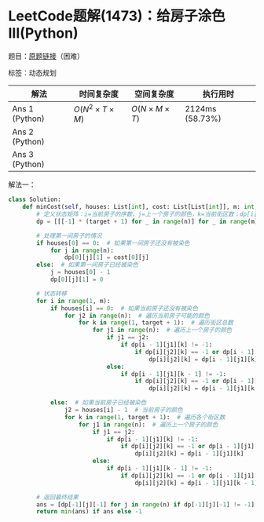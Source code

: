 # LeetCode题解(1473)：给房子涂色III(Python)

题目：[原题链接](https://leetcode-cn.com/problems/paint-house-iii/)（困难）

标签：动态规划

| 解法           | 时间复杂度   | 空间复杂度 | 执行用时        |
| -------------- | ------------ | ---------- | --------------- |
| Ans 1 (Python) | $O(N^2×T×M)$ | $O(N×M×T)$ | 2124ms (58.73%) |
| Ans 2 (Python) |              |            |                 |
| Ans 3 (Python) |              |            |                 |

解法一：

```python
class Solution:
    def minCost(self, houses: List[int], cost: List[List[int]], m: int, n: int, target: int) -> int:
        # 定义状态矩阵：i=当前房子的序数，j=上一个房子的颜色，k=当前街区数；dp[i][j][k]=最小成本
        dp = [[[-1] * (target + 1) for _ in range(n)] for _ in range(m)]

        # 处理第一间房子的情况
        if houses[0] == 0:  # 如果第一间房子还没有被染色
            for j in range(n):
                dp[0][j][1] = cost[0][j]
        else:  # 如果第一间房子已经被染色
            j = houses[0] - 1
            dp[0][j][1] = 0

        # 状态转移
        for i in range(1, m):
            if houses[i] == 0:  # 如果当前房子还没有被染色
                for j2 in range(n):  # 遍历当前房子可能的颜色
                    for k in range(1, target + 1):  # 遍历街区总数
                        for j1 in range(n):  # 遍历上一个房子的颜色
                            if j1 == j2:
                                if dp[i - 1][j1][k] != -1:
                                    if dp[i][j2][k] == -1 or dp[i - 1][j1][k] + cost[i][j2] < dp[i][j2][k]:
                                        dp[i][j2][k] = dp[i - 1][j1][k] + cost[i][j2]
                            else:
                                if dp[i - 1][j1][k - 1] != -1:
                                    if dp[i][j2][k] == -1 or dp[i - 1][j1][k - 1] + cost[i][j2] < dp[i][j2][k]:
                                        dp[i][j2][k] = dp[i - 1][j1][k - 1] + cost[i][j2]

            else:  # 如果当前房子已经被染色
                j2 = houses[i] - 1  # 当前房子的颜色
                for k in range(1, target + 1):  # 遍历各个街区数
                    for j1 in range(n):  # 遍历上一个房子的颜色
                        if j1 == j2:
                            if dp[i - 1][j1][k] != -1:
                                if dp[i][j2][k] == -1 or dp[i - 1][j1][k] < dp[i][j2][k]:
                                    dp[i][j2][k] = dp[i - 1][j1][k]
                        else:
                            if dp[i - 1][j1][k - 1] != -1:
                                if dp[i][j2][k] == -1 or dp[i - 1][j1][k - 1] < dp[i][j2][k]:
                                    dp[i][j2][k] = dp[i - 1][j1][k - 1]

        # 返回最终结果
        ans = [dp[-1][j][-1] for j in range(n) if dp[-1][j][-1] != -1]
        return min(ans) if ans else -1
```

